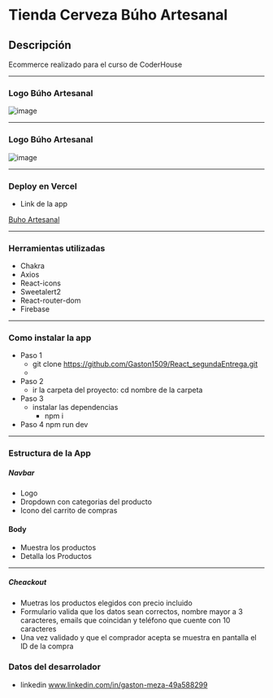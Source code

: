 # Tienda Cerveza Búho Artesanal

## Descripción

Ecommerce realizado para el curso de CoderHouse

---

### Logo Búho Artesanal

![image](../SegundaEntrega/src/assets/logo_1.png)

---

### Logo Búho Artesanal

![image](../SegundaEntrega/public/gif_BuhoArtesanal.gif)

---

### Deploy en Vercel

- Link de la app

[Buho Artesanal](https://react-segunda-entrega.vercel.app/)

---

### Herramientas utilizadas

- Chakra
- Axios
- React-icons
- Sweetalert2
- React-router-dom
- Firebase

---

### Como instalar la app

- Paso 1
  - git clone https://github.com/Gaston1509/React_segundaEntrega.git
  -
- Paso 2
  - ir la carpeta del proyecto: cd nombre de la carpeta
- Paso 3
  - instalar las dependencias
    - npm i
- Paso 4
  npm run dev

---

### Estructura de la App

##### Navbar

- Logo
- Dropdown con categorias del producto
- Icono del carrito de compras

#### Body

- Muestra los productos
- Detalla los Productos

---

##### Cheackout

- Muetras los productos elegidos con precio incluido
- Formulario valida que los datos sean correctos, nombre mayor a 3 caracteres, emails que coincidan y teléfono que cuente con 10 caracteres
- Una vez validado y que el comprador acepta se muestra en pantalla el ID de la compra

### Datos del desarrolador

- linkedin www.linkedin.com/in/gaston-meza-49a588299
